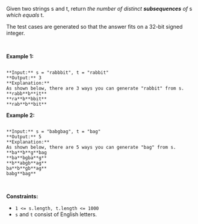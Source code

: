 Given two strings s and t, return *the number of distinct* ***subsequences*** *of* s *which equals* t.


The test cases are generated so that the answer fits on a 32-bit signed integer.


 


**Example 1:**



```

**Input:** s = "rabbbit", t = "rabbit"
**Output:** 3
**Explanation:**
As shown below, there are 3 ways you can generate "rabbit" from s.
**rabb**b**it**
**ra**b**bbit**
**rab**b**bit**

```

**Example 2:**



```

**Input:** s = "babgbag", t = "bag"
**Output:** 5
**Explanation:**
As shown below, there are 5 ways you can generate "bag" from s.
**ba**b**g**bag
**ba**bgba**g**
**b**abgb**ag**
ba**b**gb**ag**
babg**bag**
```

 


**Constraints:**


* `1 <= s.length, t.length <= 1000`
* `s` and `t` consist of English letters.


